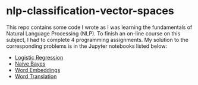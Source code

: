 nlp-classification-vector-spaces
================================

This repo contains some code I wrote as I was learning the fundamentals of
Natural Language Processing (NLP). To finish an on-line course on this subject,
I had to complete 4 programming assignments. My solution to the corresponding
problems is in the Jupyter notebooks listed below:

* [Logistic Regression](https://github.com/mwoitek/nlp-classification-vector-spaces/blob/master/Week1/C1_W1_Assignment.ipynb)
* [Naive Bayes](https://github.com/mwoitek/nlp-classification-vector-spaces/blob/master/Week2/C1_W2_Assignment.ipynb)
* [Word Embeddings](https://github.com/mwoitek/nlp-classification-vector-spaces/blob/master/Week3/C1_W3_Assignment.ipynb)
* [Word Translation](https://github.com/mwoitek/nlp-classification-vector-spaces/blob/master/Week4/C1_W4_Assignment.ipynb)

